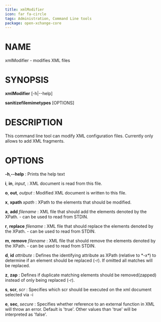 ```yaml
---
title: xmlModifier
icon: far fa-circle
tags: Administration, Command Line tools
package: open-xchange-core
---
```


# NAME

xmlModifier - modifies XML files

# SYNOPSIS

**xmlModifier** [-h|--help]

**sanitizefilemimetypes** [OPTIONS]

# DESCRIPTION

This command line tool can modify XML configuration files. Currently only allows to add XML fragments.

# OPTIONS

**-h**,**--help**
: Prints the help text 

**i**, **in**, *input*,
: XML document is read from this file.

**o**, **out**, *output*
: Modified XML document is written to this file.

**x**, **xpath** *xpath*
: XPath to the elements that should be modified.

**a**, **add** *filename*
: XML file that should add the elements denoted by the XPath. - can be used to read from STDIN.

**r**, **replace** *filename*
: XML file that should replace the elements denoted by the XPath. - can be used to read from STDIN.

**m**, **remove** *filename*
: XML file that should remove the elements denoted by the XPath. - can be used to read from STDIN.

**d**, **id** *attribute*
: Defines the identifying attribute as XPath (relative to \**-x\**) to determine if an element should be replaced (-r). If omitted all matches will be replaced.

**z**, **zap**
: Defines if duplicate matching elements should be removed(zapped) instead of only being replaced (-r).

**s**, **scr**, *scr*
: Specifies which scr should be executed on the xml document selected via -i

**e**, **sec**, *secure*
: Specifies whether reference to an external function in XML will throw an error. Default is 'true'. Other values than 'true' will be interpreted as 'false'.